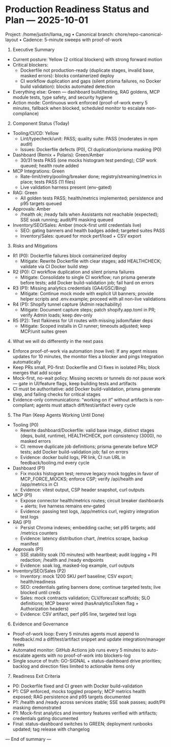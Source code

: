 # Production Readiness Status and Plan — 2025-10-01

Project: /home/justin/llama_rag  •  Canonical branch: chore/repo-canonical-layout  •  Cadence: 5-minute sweeps with proof-of-work

1) Executive Summary
- Current posture: Yellow (2 critical blockers) with strong forward motion
- Critical blockers:
  - Dockerfile not production-ready (duplicate stages, invalid base, masked errors): blocks containerized deploy
  - CI workflow duplication and gaps (silent prisma failures, no Docker build validation): blocks automated detection
- Everything else: Green — dashboard build/testing, RAG goldens, MCP module tests, type safety, and security hygiene
- Action mode: Continuous work enforced (proof-of-work every 5 minutes, fallback when blocked, scheduled monitor to escalate non-compliance)

2) Component Status (Today)
- Tooling/CI/CD: Yellow
  - Lint/typecheck/unit: PASS; quality suite: PASS (moderates in npm audit)
  - Issues: Dockerfile defects (P0), CI duplication/prisma masking (P0)
- Dashboard (Remix + Polaris): Green/Amber
  - 30/31 tests PASS (one mocks histogram test pending); CSP work queued; health route added
- MCP Integrations: Green
  - Rate-limit/retry/pooling/breaker done; registry/streaming/metrics in place; tests PASS (11 files)
  - Live validation harness present (env-gated)
- RAG: Green
  - All golden tests PASS; health/metrics implemented; persistence and p95 targets queued
- Approvals: Amber
  - /health ok; /ready fails when Assistants not reachable (expected); SSE soak running; audit/PII masking queued
- Inventory/SEO/Sales: Amber (mock-first until credentials live)
  - SEO: gating banners and health badges added; targeted suites PASS
  - Inventory/Sales: queued for mock perf/load + CSV export

3) Risks and Mitigations
- R1 (P0): Dockerfile failures block containerized deploy
  - Mitigate: Rewrite Dockerfile with clear stages; add HEALTHCHECK; validate via CI Docker build step
- R2 (P0): CI workflow duplication and silent prisma failures
  - Mitigate: Consolidate to single CI workflow; run prisma generate before tests; add Docker build-validation job; fail hard on errors
- R3 (P1): Missing analytics credentials (GA4/GSC/Bing)
  - Mitigate: Continue mock mode with explicit UI banners; provide helper scripts and .env.example; proceed with all non-live validations
- R4 (P1): Shopify tunnel capture (Admin reachability)
  - Mitigate: Document capture steps; patch shopify.app.toml in PR; verify Admin loads; keep dev-only
- R5 (P2): Test flakiness for UI routes with missing jsdom/faker deps
  - Mitigate: Scoped installs in CI runner; timeouts adjusted; keep MCP/unit suites green

4) What we will do differently in the next pass
- Enforce proof-of-work via automation (now live): If any agent misses updates for 10 minutes, the monitor files a blocker and pings Integration automatically
- Keep PRs small, P0-first: Dockerfile and CI fixes in isolated PRs; block merges that add scope
- Mock-first, no-wait policy: Missing secrets or tunnels do not pause work — gate in UI/feature flags, keep building tests and artifacts
- CI must be authoritative: add Docker build-validation, prisma generate step, and failing checks for critical stages
- Evidence-only communications: “working on it” without artifacts is non-compliant; agents must attach diff/test/artifact every cycle

5) The Plan (Keep Agents Working Until Done)
- Tooling (P0)
  - Rewrite dashboard/Dockerfile: valid base image, distinct stages (deps, build, runtime), HEALTHCHECK, port consistency (3000), no masked errors
  - CI: remove duplicate job definitions; prisma generate before MCP tests; add Docker build-validation job; fail on errors
  - Evidence: docker build logs, PR link, CI run URL in feedback/tooling.md every cycle
- Dashboard (P1)
  - Fix mocks histogram test; remove legacy mock toggles in favor of MCP_FORCE_MOCKS; enforce CSP; verify /api/health and /app/metrics in CI
  - Evidence: vitest output, CSP header snapshot, curl outputs
- MCP (P1)
  - Expose connector health/metrics routes; circuit breaker dashboards + alerts; live harness remains env-gated
  - Evidence: passing test logs, /app/metrics curl, registry integration test logs
- RAG (P1)
  - Persist Chroma indexes; embedding cache; set p95 targets; add /metrics counters
  - Evidence: latency distribution chart, /metrics scrape, backup manifest
- Approvals (P1)
  - SSE stability soak (10 minutes) with heartbeat; audit logging + PII redaction; /health and /ready endpoints
  - Evidence: soak log, masked-log example, curl outputs
- Inventory/SEO/Sales (P2)
  - Inventory: mock 1200 SKU perf baseline; CSV export; health/readiness
  - SEO: credentials gating banners done; continue targeted tests; live blocked until creds
  - Sales: mock contracts validation; CLV/forecast scaffolds; SLO definitions; MCP bearer wired (hasAnalyticsToken flag + Authorization headers)
  - Evidence: CSV artifact, perf p95 line, targeted test logs

6) Evidence and Governance
- Proof-of-work loop: Every 5 minutes agents must append to feedback/<agent>.md a diff/test/artifact snippet and update integration/manager notes
- Automated monitor: GitHub Actions job runs every 5 minutes to auto-escalate agents with no proof-of-work into blockers-log
- Single source of truth: GO-SIGNAL + status-dashboard drive priorities; backlog and direction files limited to actionable items only

7) Readiness Exit Criteria
- P0: Dockerfile fixed and CI green with Docker build-validation
- P1: CSP enforced, mocks toggled properly; MCP metrics health exposed; RAG persistence and p95 targets documented
- P1: /health and /ready across services stable; SSE soak passes; audit/PII masking demonstrated
- P1: Mock-first analytics and inventory features verified with artifacts; credentials gating documented
- Final: status-dashboard switches to GREEN; deployment runbooks updated; tag release with changelog

— End of summary —
